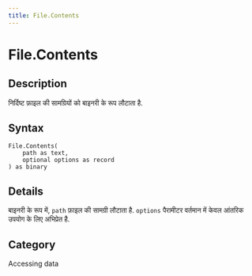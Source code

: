 ```yaml
---
title: File.Contents
---
```


# File.Contents


## Description

निर्दिष्ट फ़ाइल की सामग्रियों को बाइनरी के रूप लौटाता है.


## Syntax

```powerquery
File.Contents(
    path as text,
    optional options as record
) as binary
```


## Details

बाइनरी के रूप में, <code>path</code> फ़ाइल की सामग्री लौटाता है. <code>options</code> पैरामीटर वर्तमान में केवल आंतरिक उपयोग के लिए अभिप्रेत है.



## Category
Accessing data
